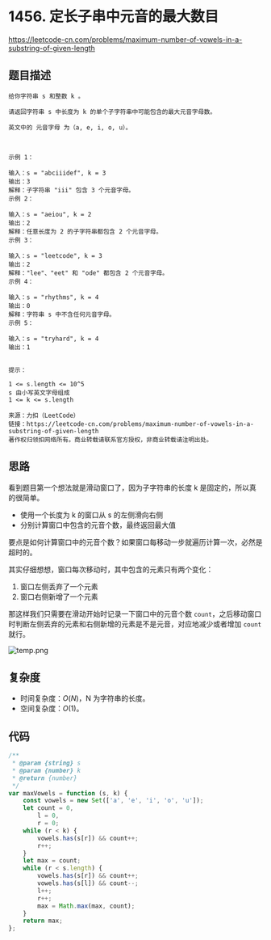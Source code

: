 # 1456. 定长子串中元音的最大数目

https://leetcode-cn.com/problems/maximum-number-of-vowels-in-a-substring-of-given-length

## 题目描述

```
给你字符串 s 和整数 k 。

请返回字符串 s 中长度为 k 的单个子字符串中可能包含的最大元音字母数。

英文中的 元音字母 为（a, e, i, o, u）。



示例 1：

输入：s = "abciiidef", k = 3
输出：3
解释：子字符串 "iii" 包含 3 个元音字母。
示例 2：

输入：s = "aeiou", k = 2
输出：2
解释：任意长度为 2 的子字符串都包含 2 个元音字母。
示例 3：

输入：s = "leetcode", k = 3
输出：2
解释："lee"、"eet" 和 "ode" 都包含 2 个元音字母。
示例 4：

输入：s = "rhythms", k = 4
输出：0
解释：字符串 s 中不含任何元音字母。
示例 5：

输入：s = "tryhard", k = 4
输出：1


提示：

1 <= s.length <= 10^5
s 由小写英文字母组成
1 <= k <= s.length

来源：力扣（LeetCode）
链接：https://leetcode-cn.com/problems/maximum-number-of-vowels-in-a-substring-of-given-length
著作权归领扣网络所有。商业转载请联系官方授权，非商业转载请注明出处。
```

## 思路

看到题目第一个想法就是滑动窗口了，因为子字符串的长度 k 是固定的，所以真的很简单。

-   使用一个长度为 k 的窗口从 s 的左侧滑向右侧
-   分别计算窗口中包含的元音个数，最终返回最大值

要点是如何计算窗口中的元音个数？如果窗口每移动一步就遍历计算一次，必然是超时的。

其实仔细想想，窗口每次移动时，其中包含的元素只有两个变化：

1. 窗口左侧丢弃了一个元素
2. 窗口右侧新增了一个元素

那这样我们只需要在滑动开始时记录一下窗口中的元音个数 `count`，之后移动窗口时判断左侧丢弃的元素和右侧新增的元素是不是元音，对应地减少或者增加 `count` 就行。

![temp.png](https://pic.leetcode-cn.com/938297f94d75b5408e096e49ad7d3f28d9da48dbbd962abb33b8c6078af3dea5-temp.png)

## 复杂度

-   时间复杂度：$O(N)$，N 为字符串的长度。
-   空间复杂度：$O(1)$。

## 代码

```javascript
/**
 * @param {string} s
 * @param {number} k
 * @return {number}
 */
var maxVowels = function (s, k) {
    const vowels = new Set(['a', 'e', 'i', 'o', 'u']);
    let count = 0,
        l = 0,
        r = 0;
    while (r < k) {
        vowels.has(s[r]) && count++;
        r++;
    }
    let max = count;
    while (r < s.length) {
        vowels.has(s[r]) && count++;
        vowels.has(s[l]) && count--;
        l++;
        r++;
        max = Math.max(max, count);
    }
    return max;
};
```
